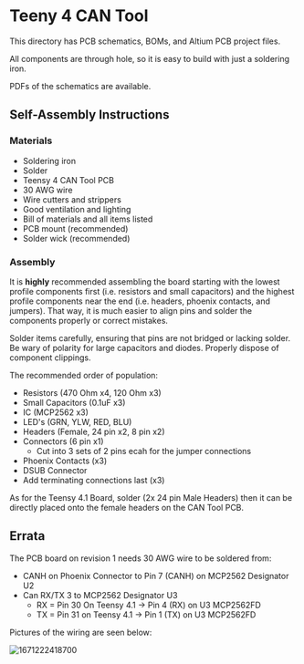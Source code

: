 # Teeny 4 CAN Tool

This directory has PCB schematics, BOMs, and Altium PCB project files.

All components are through hole, so it is easy to build with just a soldering iron.

PDFs of the schematics are available.

## Self-Assembly Instructions

### Materials

- Soldering iron
- Solder
- Teensy 4 CAN Tool PCB
- 30 AWG wire
- Wire cutters and strippers
- Good ventilation and lighting
- Bill of materials and all items listed
- PCB mount (recommended)
- Solder wick (recommended)

### Assembly

It is **highly** recommended assembling the board starting with the lowest profile components first (i.e. resistors and small capacitors) and the highest profile components near the end (i.e. headers, phoenix contacts, and jumpers). That way, it is much easier to align pins and solder the components properly or correct mistakes.

Solder items carefully, ensuring that pins are not bridged or lacking solder. Be wary of polarity for large capacitors and diodes. Properly dispose of component clippings.

The recommended order of population:

- Resistors (470 Ohm x4, 120 Ohm x3)
- Small Capacitors (0.1uF x3)
- IC (MCP2562 x3)
- LED's (GRN, YLW, RED, BLU)
- Headers (Female, 24 pin x2, 8 pin x2)
- Connectors (6 pin x1)
  - Cut into 3 sets of 2 pins ecah for the jumper connections
- Phoenix Contacts (x3)
- DSUB Connector
- Add terminating connections last (x3)

As for the Teensy 4.1 Board, solder (2x 24 pin Male Headers) then it can be directly placed onto the female headers on the CAN Tool PCB.

## Errata

The PCB board on revision 1 needs 30 AWG wire to be soldered from:

* CANH on Phoenix Connector to Pin 7 (CANH) on MCP2562 Designator U2
* Can RX/TX 3 to MCP2562 Designator U3
  * RX = Pin 30 On Teensy 4.1 -> Pin 4 (RX) on U3 MCP2562FD
  * TX = Pin 31 on Teensy 4.1 -> Pin 1 (TX) on U3 MCP2562FD

Pictures of the wiring are seen below:

![1671222418700](image/README/1671222418700.png)
